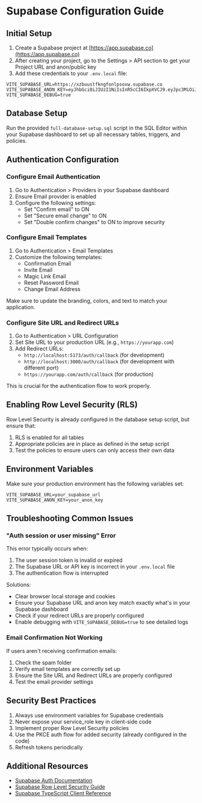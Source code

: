 # Supabase Configuration Guide

## Initial Setup

1. Create a Supabase project at [https://app.supabase.co](https://app.supabase.co)
2. After creating your project, go to the Settings > API section to get your Project URL and anon/public key
3. Add these credentials to your `.env.local` file:

```
VITE_SUPABASE_URL=https://xzbuustfkngfonlpsoxw.supabase.co
VITE_SUPABASE_ANON_KEY=eyJhbGciOiJIUzI1NiIsInR5cCI6IkpXVCJ9.eyJpc3MiOiJzdXBhYmFzZSIsInJlZiI6Inh6YnV1c3Rma25nZm9ubHBzb3h3Iiwicm9sZSI6ImFub24iLCJpYXQiOjE3NDcyNjUxMjQsImV4cCI6MjA2Mjg0MTEyNH0.365xmSmpBypdRCAycYMlzcQW0OtCsifdazKfBYGiL1M
VITE_SUPABASE_DEBUG=true
```

## Database Setup

Run the provided `full-database-setup.sql` script in the SQL Editor within your Supabase dashboard to set up all necessary tables, triggers, and policies.

## Authentication Configuration

### Configure Email Authentication

1. Go to Authentication > Providers in your Supabase dashboard
2. Ensure Email provider is enabled
3. Configure the following settings:
   - Set "Confirm email" to ON
   - Set "Secure email change" to ON
   - Set "Double confirm changes" to ON to improve security

### Configure Email Templates

1. Go to Authentication > Email Templates
2. Customize the following templates:
   - Confirmation Email
   - Invite Email
   - Magic Link Email
   - Reset Password Email
   - Change Email Address
   
Make sure to update the branding, colors, and text to match your application.

### Configure Site URL and Redirect URLs

1. Go to Authentication > URL Configuration
2. Set Site URL to your production URL (e.g., `https://yourapp.com`)
3. Add Redirect URLs:
   - `http://localhost:5173/auth/callback` (for development)
   - `http://localhost:3000/auth/callback` (for development with different port)
   - `https://yourapp.com/auth/callback` (for production)

This is crucial for the authentication flow to work properly.

## Enabling Row Level Security (RLS)

Row Level Security is already configured in the database setup script, but ensure that:

1. RLS is enabled for all tables
2. Appropriate policies are in place as defined in the setup script
3. Test the policies to ensure users can only access their own data

## Environment Variables

Make sure your production environment has the following variables set:

```
VITE_SUPABASE_URL=your_supabase_url
VITE_SUPABASE_ANON_KEY=your_anon_key
```

## Troubleshooting Common Issues

### "Auth session or user missing" Error

This error typically occurs when:

1. The user session token is invalid or expired
2. The Supabase URL or API key is incorrect in your `.env.local` file
3. The authentication flow is interrupted

Solutions:
- Clear browser local storage and cookies
- Ensure your Supabase URL and anon key match exactly what's in your Supabase dashboard
- Check if your redirect URLs are properly configured
- Enable debugging with `VITE_SUPABASE_DEBUG=true` to see detailed logs

### Email Confirmation Not Working

If users aren't receiving confirmation emails:

1. Check the spam folder
2. Verify email templates are correctly set up
3. Ensure the Site URL and Redirect URLs are properly configured
4. Test the email provider settings

## Security Best Practices

1. Always use environment variables for Supabase credentials
2. Never expose your service_role key in client-side code
3. Implement proper Row Level Security policies
4. Use the PKCE auth flow for added security (already configured in the code)
5. Refresh tokens periodically

## Additional Resources

- [Supabase Auth Documentation](https://supabase.com/docs/guides/auth)
- [Supabase Row Level Security Guide](https://supabase.com/docs/guides/auth/row-level-security)
- [Supabase TypeScript Client Reference](https://supabase.com/docs/reference/javascript/typescript-support) 